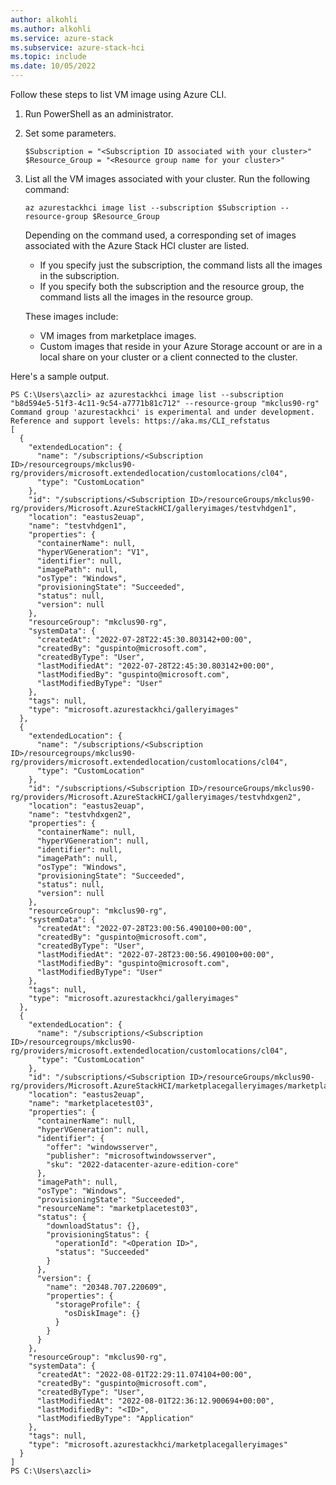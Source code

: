 ```yaml
---
author: alkohli
ms.author: alkohli
ms.service: azure-stack
ms.subservice: azure-stack-hci
ms.topic: include
ms.date: 10/05/2022
---
```


Follow these steps to list VM image using Azure CLI.

1. Run PowerShell as an administrator.
1. Set some parameters.

    ```azurecli
    $Subscription = "<Subscription ID associated with your cluster>"
    $Resource_Group = "<Resource group name for your cluster>"
    ```
1. List all the VM images associated with your cluster. Run the following command:

    ```azurecli
    az azurestackhci image list --subscription $Subscription --resource-group $Resource_Group
    ```
    
    Depending on the command used, a corresponding set of images associated with the Azure Stack HCI cluster are listed.

    - If you specify just the subscription, the command lists all the images in the subscription.
    - If you specify both the subscription and the resource group, the command lists all the images in the resource group.

    These images include:
    - VM images from marketplace images.
    - Custom images that reside in your Azure Storage account or are in a local share on your cluster or a client connected to the cluster.

Here's a sample output.

```
PS C:\Users\azcli> az azurestackhci image list --subscription "b8d594e5-51f3-4c11-9c54-a7771b81c712" --resource-group "mkclus90-rg"
Command group 'azurestackhci' is experimental and under development. Reference and support levels: https://aka.ms/CLI_refstatus
[
  {
    "extendedLocation": {
      "name": "/subscriptions/<Subscription ID>/resourcegroups/mkclus90-rg/providers/microsoft.extendedlocation/customlocations/cl04",
      "type": "CustomLocation"
    },
    "id": "/subscriptions/<Subscription ID>/resourceGroups/mkclus90-rg/providers/Microsoft.AzureStackHCI/galleryimages/testvhdgen1",
    "location": "eastus2euap",
    "name": "testvhdgen1",
    "properties": {
      "containerName": null,
      "hyperVGeneration": "V1",
      "identifier": null,
      "imagePath": null,
      "osType": "Windows",
      "provisioningState": "Succeeded",
      "status": null,
      "version": null
    },
    "resourceGroup": "mkclus90-rg",
    "systemData": {
      "createdAt": "2022-07-28T22:45:30.803142+00:00",
      "createdBy": "guspinto@microsoft.com",
      "createdByType": "User",
      "lastModifiedAt": "2022-07-28T22:45:30.803142+00:00",
      "lastModifiedBy": "guspinto@microsoft.com",
      "lastModifiedByType": "User"
    },
    "tags": null,
    "type": "microsoft.azurestackhci/galleryimages"
  },
  {
    "extendedLocation": {
      "name": "/subscriptions/<Subscription ID>/resourcegroups/mkclus90-rg/providers/microsoft.extendedlocation/customlocations/cl04",
      "type": "CustomLocation"
    },
    "id": "/subscriptions/<Subscription ID>/resourceGroups/mkclus90-rg/providers/Microsoft.AzureStackHCI/galleryimages/testvhdxgen2",
    "location": "eastus2euap",
    "name": "testvhdxgen2",
    "properties": {
      "containerName": null,
      "hyperVGeneration": null,
      "identifier": null,
      "imagePath": null,
      "osType": "Windows",
      "provisioningState": "Succeeded",
      "status": null,
      "version": null
    },
    "resourceGroup": "mkclus90-rg",
    "systemData": {
      "createdAt": "2022-07-28T23:00:56.490100+00:00",
      "createdBy": "guspinto@microsoft.com",
      "createdByType": "User",
      "lastModifiedAt": "2022-07-28T23:00:56.490100+00:00",
      "lastModifiedBy": "guspinto@microsoft.com",
      "lastModifiedByType": "User"
    },
    "tags": null,
    "type": "microsoft.azurestackhci/galleryimages"
  },
  {
    "extendedLocation": {
      "name": "/subscriptions/<Subscription ID>/resourcegroups/mkclus90-rg/providers/microsoft.extendedlocation/customlocations/cl04",
      "type": "CustomLocation"
    },
    "id": "/subscriptions/<Subscription ID>/resourceGroups/mkclus90-rg/providers/Microsoft.AzureStackHCI/marketplacegalleryimages/marketplacetest03",
    "location": "eastus2euap",
    "name": "marketplacetest03",
    "properties": {
      "containerName": null,
      "hyperVGeneration": null,
      "identifier": {
        "offer": "windowsserver",
        "publisher": "microsoftwindowsserver",
        "sku": "2022-datacenter-azure-edition-core"
      },
      "imagePath": null,
      "osType": "Windows",
      "provisioningState": "Succeeded",
      "resourceName": "marketplacetest03",
      "status": {
        "downloadStatus": {},
        "provisioningStatus": {
          "operationId": "<Operation ID>",
          "status": "Succeeded"
        }
      },
      "version": {
        "name": "20348.707.220609",
        "properties": {
          "storageProfile": {
            "osDiskImage": {}
          }
        }
      }
    },
    "resourceGroup": "mkclus90-rg",
    "systemData": {
      "createdAt": "2022-08-01T22:29:11.074104+00:00",
      "createdBy": "guspinto@microsoft.com",
      "createdByType": "User",
      "lastModifiedAt": "2022-08-01T22:36:12.900694+00:00",
      "lastModifiedBy": "<ID>",
      "lastModifiedByType": "Application"
    },
    "tags": null,
    "type": "microsoft.azurestackhci/marketplacegalleryimages"
  }
]
PS C:\Users\azcli>
```
